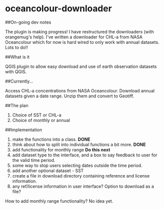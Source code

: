oceancolour-downloader
======================

##On-going dev notes

The plugin is making progress! I have restructured the downloaders (with orangemug's help). I've written a downloader for CHL-a from NASA Oceancolour which for now is hard wired to only work with annual datasets. Lots to do!!

##What is it

QGIS plugin to allow easy download and use of earth observation datasets with QGIS. 

##Currently...

Access CHL-a concentrations from NASA Oceancolour. Download annual datasets given a date range. Unzip them and convert to Geotiff. 

##The plan

1. Choice of SST or CHL-a
2. Choice of monthly or annual

##Implementation

1. make the functions into a class. __DONE__
2. think about how to split into individual functions a bit more. __DONE__
3. add functionality for monthly range __Do this next__
4. add dataset type to the interface, and a box to say feedback to user for the valid time period. 
5. some way to stop users selecting dates outside the time period.
6. add another optional dataset - SST
7. create a file in download directory containing reference and license information.
8. any ref/license information in user interface? Option to download as a file?

How to add monthly range functionality? No idea yet. 

